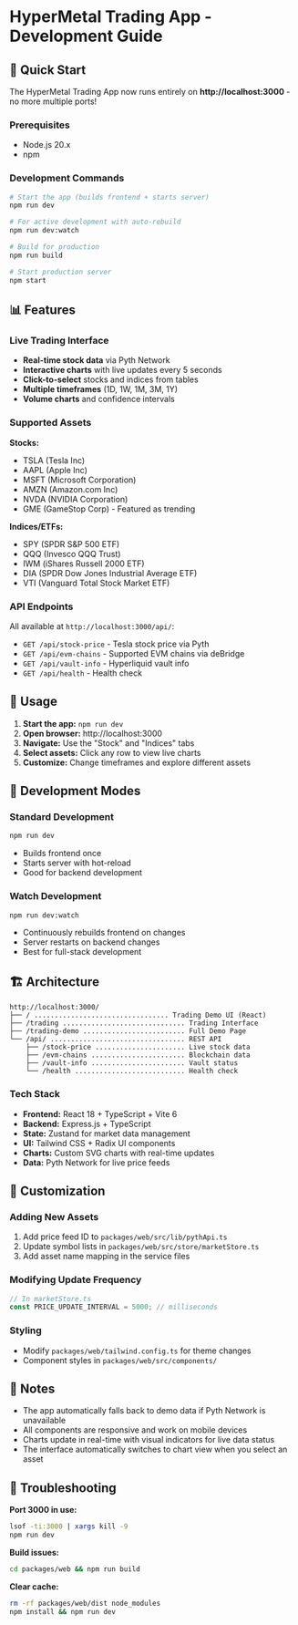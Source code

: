 # HyperMetal Trading App - Development Guide

## 🚀 Quick Start

The HyperMetal Trading App now runs entirely on **http://localhost:3000** - no more multiple ports!

### Prerequisites
- Node.js 20.x
- npm

### Development Commands

```bash
# Start the app (builds frontend + starts server)
npm run dev

# For active development with auto-rebuild
npm run dev:watch

# Build for production
npm run build

# Start production server
npm start
```

## 📊 Features

### Live Trading Interface
- **Real-time stock data** via Pyth Network
- **Interactive charts** with live updates every 5 seconds
- **Click-to-select** stocks and indices from tables
- **Multiple timeframes** (1D, 1W, 1M, 3M, 1Y)
- **Volume charts** and confidence intervals

### Supported Assets
**Stocks:**
- TSLA (Tesla Inc)
- AAPL (Apple Inc)
- MSFT (Microsoft Corporation)
- AMZN (Amazon.com Inc)
- NVDA (NVIDIA Corporation)
- GME (GameStop Corp) - Featured as trending

**Indices/ETFs:**
- SPY (SPDR S&P 500 ETF)
- QQQ (Invesco QQQ Trust)
- IWM (iShares Russell 2000 ETF)
- DIA (SPDR Dow Jones Industrial Average ETF)
- VTI (Vanguard Total Stock Market ETF)

### API Endpoints
All available at `http://localhost:3000/api/`:

- `GET /api/stock-price` - Tesla stock price via Pyth
- `GET /api/evm-chains` - Supported EVM chains via deBridge
- `GET /api/vault-info` - Hyperliquid vault info
- `GET /api/health` - Health check

## 🎯 Usage

1. **Start the app:** `npm run dev`
2. **Open browser:** http://localhost:3000
3. **Navigate:** Use the "Stock" and "Indices" tabs
4. **Select assets:** Click any row to view live charts
5. **Customize:** Change timeframes and explore different assets

## 🔧 Development Modes

### Standard Development
```bash
npm run dev
```
- Builds frontend once
- Starts server with hot-reload
- Good for backend development

### Watch Development  
```bash
npm run dev:watch
```
- Continuously rebuilds frontend on changes
- Server restarts on backend changes
- Best for full-stack development

## 🏗️ Architecture

```
http://localhost:3000/
├── / ................................. Trading Demo UI (React)
├── /trading .............................. Trading Interface  
├── /trading-demo ......................... Full Demo Page
└── /api/ ................................. REST API
    ├── /stock-price ...................... Live stock data
    ├── /evm-chains ....................... Blockchain data
    ├── /vault-info ....................... Vault status
    └── /health ........................... Health check
```

### Tech Stack
- **Frontend:** React 18 + TypeScript + Vite 6
- **Backend:** Express.js + TypeScript
- **State:** Zustand for market data management  
- **UI:** Tailwind CSS + Radix UI components
- **Charts:** Custom SVG charts with real-time updates
- **Data:** Pyth Network for live price feeds

## 🎨 Customization

### Adding New Assets
1. Add price feed ID to `packages/web/src/lib/pythApi.ts`
2. Update symbol lists in `packages/web/src/store/marketStore.ts`
3. Add asset name mapping in the service files

### Modifying Update Frequency
```typescript
// In marketStore.ts
const PRICE_UPDATE_INTERVAL = 5000; // milliseconds
```

### Styling
- Modify `packages/web/tailwind.config.ts` for theme changes
- Component styles in `packages/web/src/components/`

## 📝 Notes

- The app automatically falls back to demo data if Pyth Network is unavailable
- All components are responsive and work on mobile devices
- Charts update in real-time with visual indicators for live data status
- The interface automatically switches to chart view when you select an asset

## 🐛 Troubleshooting

**Port 3000 in use:**
```bash
lsof -ti:3000 | xargs kill -9
npm run dev
```

**Build issues:**
```bash
cd packages/web && npm run build
```

**Clear cache:**
```bash
rm -rf packages/web/dist node_modules
npm install && npm run dev
```